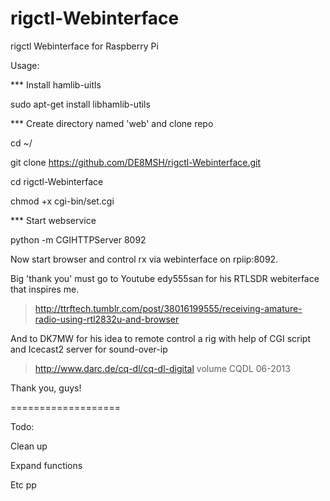 rigctl-Webinterface
===================

rigctl Webinterface for Raspberry Pi

Usage:

*** Install hamlib-uitls

sudo apt-get install libhamlib-utils

*** Create directory named 'web' and clone repo

cd ~/

git clone https://github.com/DE8MSH/rigctl-Webinterface.git

cd rigctl-Webinterface

chmod +x cgi-bin/set.cgi

*** Start webservice

python -m CGIHTTPServer 8092

Now start browser and control rx via webinterface on rpiip:8092.


Big 'thank you' must go to Youtube edy555san for his RTLSDR webiterface that inspires me.

> http://ttrftech.tumblr.com/post/38016199555/receiving-amature-radio-using-rtl2832u-and-browser

And to DK7MW for his idea to remote control a rig with help of CGI script and Icecast2 server for sound-over-ip

> http://www.darc.de/cq-dl/cq-dl-digital volume CQDL 06-2013 

Thank you, guys!

===================

Todo:

Clean up

Expand functions 

Etc pp
